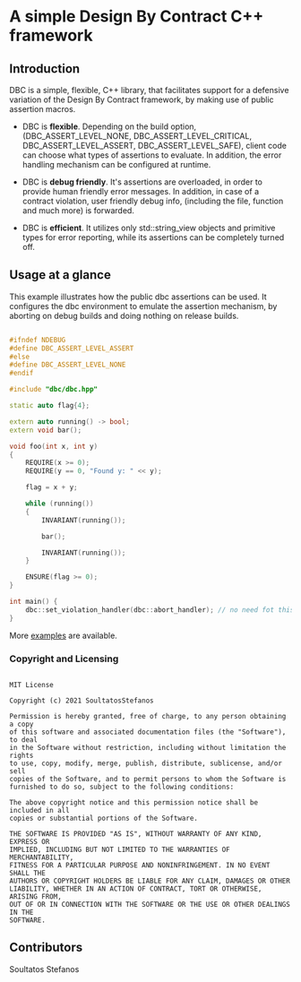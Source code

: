 # A simple Design By Contract C++ framework

## Introduction

DBC is a simple, flexible, C++ library, that facilitates support for a defensive variation of the
Design By Contract framework, by making use of public assertion macros.

* DBC is **flexible**. Depending on the build option, (DBC_ASSERT_LEVEL_NONE, 
DBC_ASSERT_LEVEL_CRITICAL, DBC_ASSERT_LEVEL_ASSERT, DBC_ASSERT_LEVEL_SAFE), client code can choose
what types of assertions to evaluate. In addition, the error handling mechanism can be configured
at runtime.

* DBC is **debug friendly**. It's assertions are overloaded, in order to provide
human friendly error messages. In addition, in case of a contract violation,
user friendly debug info, (including the file, function and much more) is
forwarded.

* DBC is **efficient**. It utilizes only std::string_view objects and primitive 
types for error reporting, while its assertions can be completely turned off.


## Usage at a glance

This example illustrates how the public dbc assertions can be used. It 
configures the dbc environment to emulate the assertion mechanism, by aborting
on debug builds and doing nothing on release builds.

~~~~~~~~~~cpp

#ifndef NDEBUG
#define DBC_ASSERT_LEVEL_ASSERT
#else
#define DBC_ASSERT_LEVEL_NONE
#endif

#include "dbc/dbc.hpp"

static auto flag{4};

extern auto running() -> bool;
extern void bar();

void foo(int x, int y)
{
    REQUIRE(x >= 0);
    REQUIRE(y == 0, "Found y: " << y);

    flag = x + y;

    while (running())
    {
        INVARIANT(running());

        bar();

        INVARIANT(running());
    }

    ENSURE(flag >= 0);
}

int main() {
    dbc::set_violation_handler(dbc::abort_handler); // no need fot this line, as the default handler is the dbc::abort_handler.
}

~~~~~~~~~~

More [examples](https://github.com/SoultatosStefanos/dbc/tree/master/examples) 
are available.


### Copyright and Licensing

```

MIT License

Copyright (c) 2021 SoultatosStefanos

Permission is hereby granted, free of charge, to any person obtaining a copy
of this software and associated documentation files (the "Software"), to deal
in the Software without restriction, including without limitation the rights
to use, copy, modify, merge, publish, distribute, sublicense, and/or sell
copies of the Software, and to permit persons to whom the Software is
furnished to do so, subject to the following conditions:

The above copyright notice and this permission notice shall be included in all
copies or substantial portions of the Software.

THE SOFTWARE IS PROVIDED "AS IS", WITHOUT WARRANTY OF ANY KIND, EXPRESS OR
IMPLIED, INCLUDING BUT NOT LIMITED TO THE WARRANTIES OF MERCHANTABILITY,
FITNESS FOR A PARTICULAR PURPOSE AND NONINFRINGEMENT. IN NO EVENT SHALL THE
AUTHORS OR COPYRIGHT HOLDERS BE LIABLE FOR ANY CLAIM, DAMAGES OR OTHER
LIABILITY, WHETHER IN AN ACTION OF CONTRACT, TORT OR OTHERWISE, ARISING FROM,
OUT OF OR IN CONNECTION WITH THE SOFTWARE OR THE USE OR OTHER DEALINGS IN THE
SOFTWARE.

```

## Contributors

Soultatos Stefanos
